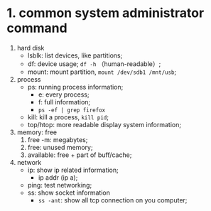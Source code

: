 # 1. common system administrator command

1. hard disk
    - lsblk: list devices, like partitions;
    - df: device usage; `df -h` （human-readable）;
    - mount:  mount partition, `mount /dev/sdb1 /mnt/usb`;
1. process
    - ps: running process information;
        - e: every process;
        - f: full information;
        - `ps -ef | grep firefox`
    - kill: kill a process, `kill pid`;
    - top/htop: more readable display system information;
1. memory: free
    1. free -m: megabytes;
    1. free: unused memory;
    1. available: free + part of buff/cache;
1. network
    - ip: show ip related information;
        - ip addr (ip a);
    - ping: test networking;
    - ss: show socket information
        - `ss -ant`: show all tcp connection on you computer;
